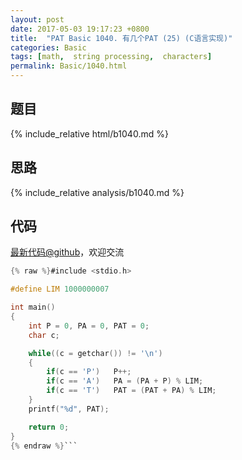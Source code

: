 ```yaml
---
layout: post
date: 2017-05-03 19:17:23 +0800
title:  "PAT Basic 1040. 有几个PAT (25) (C语言实现)"
categories: Basic
tags: [math,  string processing,  characters]
permalink: Basic/1040.html
---
```


## 题目

{% include_relative html/b1040.md %}

## 思路

{% include_relative analysis/b1040.md %}
## 代码

[最新代码@github](https://github.com/OliverLew/PAT/blob/master/PATBasic/1040.c)，欢迎交流
```c
{% raw %}#include <stdio.h>

#define LIM 1000000007

int main()
{
    int P = 0, PA = 0, PAT = 0;
    char c;

    while((c = getchar()) != '\n')
    {
        if(c == 'P')   P++;
        if(c == 'A')   PA = (PA + P) % LIM;
        if(c == 'T')   PAT = (PAT + PA) % LIM;
    }
    printf("%d", PAT);

    return 0;
}
{% endraw %}```